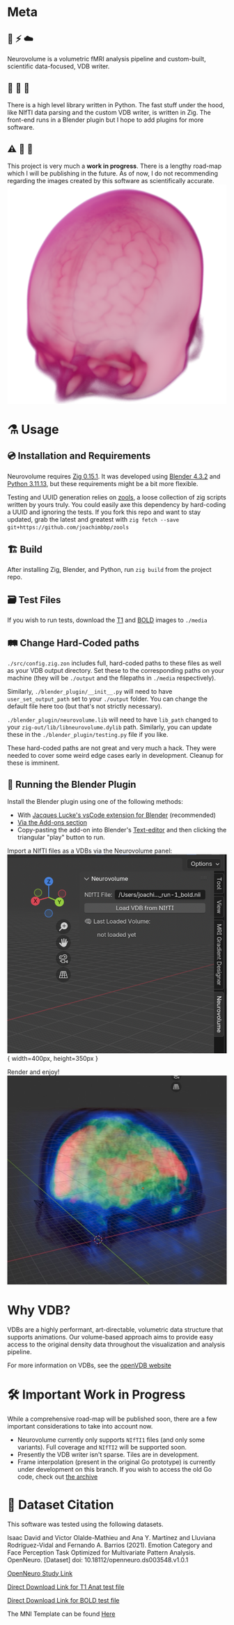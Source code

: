 
# Meta
## 🧠 ⚡️ ☁️
Neurovolume is a volumetric fMRI analysis pipeline and custom-built, scientific data-focused, VDB writer.

## 🐍 🦎 🧶
There is a high level library written in Python. The fast stuff under the hood, like NIfTI data parsing and the custom VDB writer, is written in Zig. The front-end runs in a Blender plugin but I hope to add plugins for more software.

## ⚠️ 🚧 🧪
This project is very much a **work in progress**. There is a lengthy road-map which I will be publishing in the future. As of now, I do not recommending regarding the images created by this software as scientifically accurate.
![Render of a non-skull stripped MNI Template](readme_media/mni_template_render.png)
# ⚗️ Usage
## 💿 Installation and Requirements
Neurovolume requires [Zig 0.15.1](https://ziglang.org/download/#release-0.15.1). It was developed using [Blender 4.3.2](https://www.blender.org/download/releases/4-3/) and [Python 3.11.13](https://www.python.org/downloads/release/python-31113/), but these requirements might be a bit more flexible.

Testing and UUID generation relies on [zools](https://github.com/joachimbbp/zools), a loose collection of zig scripts written by yours truly. You could easily axe this dependency by hard-coding a UUID and ignoring the tests. If you fork this repo and want to stay updated, grab the latest and greatest with `zig fetch --save git+https://github.com/joachimbbp/zools`
## 🏗️ Build
After installing Zig, Blender, and Python, run `zig build` from the project repo.

## 🗃️ Test Files
If you wish to run tests, download the [T1](https://s3.amazonaws.com/openneuro.org/ds003548/sub-01/anat/sub-01_T1w.nii.gz?versionId=5ZTXVLawdWoVNWe5XVuV6DfF2BnmxzQz) and [BOLD](https://s3.amazonaws.com/openneuro.org/ds003548/sub-01/func/sub-01_task-emotionalfaces_run-1_bold.nii.gz?versionId=tq8Y3ktm31Aa8JB0991n9K0XNmHyRS1Q) images to `./media`

## 🛤️ Change Hard-Coded paths
`./src/config.zig.zon` includes full, hard-coded paths to these files as well as your VDB output directory. Set these to the corresponding paths on your machine (they will be `./output` and the filepaths in `./media` respectively).

Similarly, `./blender_plugin/__init__.py` will need to have `user_set_output_path` set to your `./output` folder. You can change the default file here too (but that's not strictly necessary).

`./blender_plugin/neurovolume.lib` will need to have `lib_path` changed to your `zig-out/lib/libneurovolume.dylib` path. Similarly, you can update these in the `./blender_plugin/testing.py` file if you like.

These hard-coded paths are not great and very much a hack. They were needed to cover some weird edge cases early in development. Cleanup for these is imminent.

## 🔌 Running the Blender Plugin
Install the Blender plugin using one of the following methods:
- With [Jacques Lucke's vsCode extension for Blender](https://github.com/JacquesLucke/blender_vscode) (recommended)
- [Via the Add-ons section](https://docs.blender.org/manual/en/latest/editors/preferences/addons.html)
- Copy-pasting the add-on into Blender's [Text-editor](https://docs.blender.org/manual/en/latest/editors/text_editor.html) and then clicking the triangular "play" button to run.

Import a NIfTI files as a VDBs via the Neurovolume panel:
![Panel](readme_media/panel.png){ width=400px, height=350px }

Render and enjoy!
![overlayed bold and T1 VDBs in blender](readme_media/overlayed_bold_and_t1.jpeg)


# Why VDB?
VDBs are a highly performant, art-directable, volumetric data structure that supports animations. Our volume-based approach aims to provide easy access to the original density data throughout the visualization and analysis pipeline.

For more information on VDBs, see the [openVDB website](https://www.openvdb.org/)


# 🛠️ Important Work in Progress
While a comprehensive road-map will be published soon, there are a few important considerations to take into account now.
- Neurovolume currently only supports `NIfTI1` files (and only some variants). Full coverage and `NIfTI2` will be supported soon.
- Presently the VDB writer isn't sparse. Tiles are in development.
- Frame interpolation (present in the original Go prototype) is currently under development on this branch. If you wish to access the old Go code, check out [the archive](https://github.com/joachimbbp/neurovolume_archive)


# 🧠 Dataset Citation
This software was tested using the following datasets.

Isaac David and Victor Olalde-Mathieu and Ana Y. Martínez and Lluviana Rodríguez-Vidal and Fernando A. Barrios (2021). Emotion Category and Face Perception Task Optimized for Multivariate Pattern Analysis. OpenNeuro. [Dataset] doi: 10.18112/openneuro.ds003548.v1.0.1

[OpenNeuro Study Link](https://openneuro.org/datasets/ds003548/versions/1.0.1)

[Direct Download Link for T1 Anat test file](https://s3.amazonaws.com/openneuro.org/ds003548/sub-01/anat/sub-01_T1w.nii.gz?versionId=5ZTXVLawdWoVNWe5XVuV6DfF2BnmxzQz)

[Direct Download Link for BOLD test file](https://s3.amazonaws.com/openneuro.org/ds003548/sub-01/func/sub-01_task-emotionalfaces_run-1_bold.nii.gz?versionId=tq8Y3ktm31Aa8JB0991n9K0XNmHyRS1Q)
 
The MNI Template can be found [Here](https://github.com/Angeluz-07/MRI-preprocessing-techniques/tree/main/assets/templates)
